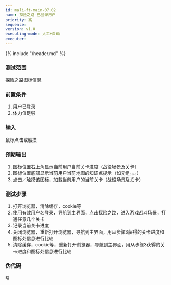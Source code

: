 ```yaml
---
id: mali-ft-main-07.02
name: 探险之路-已登录用户
priority: 高
sequence: 
version: v1.0
executing-mode: 人工+自动
executer:  
---
```


{% include "/header.md" %}


### 测试范围
探险之路图标信息

### 前置条件
1. 用户已登录
2. 体力值足够

### 输入
鼠标点击或触摸

### 预期输出
1. 图标位置右上角显示当前用户当前关卡进度（战役场景及关卡）
2. 图标位置底部显示当前用户当前地图的知识点提示（如元组。。。）
3. 点击／触摸该图标，加载当前用户的当前关卡（战役场景及关卡）

### 测试步骤
1. 打开浏览器，清除缓存，cookie等
2. 使用有效用户名登录，导航到主界面，点击探险之路，进入游戏战斗场景，打通任意几个关卡
3. 记录当前关卡进度
4. 关闭浏览器，重新打开浏览器，导航到主界面，用从步骤3获得的关卡进度和图标处信息进行比较
5. 清除缓存，cookie等，重新打开浏览器，导航到主界面，用从步骤3获得的关卡进度和图标处信息进行比较

### 伪代码
    略
